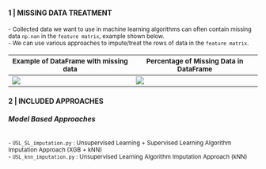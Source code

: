 
#### 1 | MISSING DATA TREATMENT

<sub>
- Collected data we want to use in machine learning algorithms can often contain missing data <code>np.nan</code> in the  <code>feature matrix</code>, example shown below. <br>
- We can use various approaches to impute/treat the rows of data in the <code>feature matrix</code>.
</sub>

<break></break>

| <sub>Example of DataFrame with missing data</sub> | <sub>Percentage of Missing Data in DataFrame</sub> |
| -- | -- |
| ![](https://images-wixmp-ed30a86b8c4ca887773594c2.wixmp.com/f/8cc1eeaa-4046-4c4a-ae93-93d656f68688/dejqh2j-5c5e309a-395b-4784-b47c-7337f2563421.png?token=eyJ0eXAiOiJKV1QiLCJhbGciOiJIUzI1NiJ9.eyJzdWIiOiJ1cm46YXBwOjdlMGQxODg5ODIyNjQzNzNhNWYwZDQxNWVhMGQyNmUwIiwiaXNzIjoidXJuOmFwcDo3ZTBkMTg4OTgyMjY0MzczYTVmMGQ0MTVlYTBkMjZlMCIsIm9iaiI6W1t7InBhdGgiOiJcL2ZcLzhjYzFlZWFhLTQwNDYtNGM0YS1hZTkzLTkzZDY1NmY2ODY4OFwvZGVqcWgyai01YzVlMzA5YS0zOTViLTQ3ODQtYjQ3Yy03MzM3ZjI1NjM0MjEucG5nIn1dXSwiYXVkIjpbInVybjpzZXJ2aWNlOmZpbGUuZG93bmxvYWQiXX0.Ew1VciDi9Qheswko1Hqc-KX5xxsMLjDnlwbY8vVkiWs) | ![](https://images-wixmp-ed30a86b8c4ca887773594c2.wixmp.com/f/8cc1eeaa-4046-4c4a-ae93-93d656f68688/dejqhp6-a7d055f1-55d9-48c9-bd8c-f15f8dd0033c.png?token=eyJ0eXAiOiJKV1QiLCJhbGciOiJIUzI1NiJ9.eyJzdWIiOiJ1cm46YXBwOjdlMGQxODg5ODIyNjQzNzNhNWYwZDQxNWVhMGQyNmUwIiwiaXNzIjoidXJuOmFwcDo3ZTBkMTg4OTgyMjY0MzczYTVmMGQ0MTVlYTBkMjZlMCIsIm9iaiI6W1t7InBhdGgiOiJcL2ZcLzhjYzFlZWFhLTQwNDYtNGM0YS1hZTkzLTkzZDY1NmY2ODY4OFwvZGVqcWhwNi1hN2QwNTVmMS01NWQ5LTQ4YzktYmQ4Yy1mMTVmOGRkMDAzM2MucG5nIn1dXSwiYXVkIjpbInVybjpzZXJ2aWNlOmZpbGUuZG93bmxvYWQiXX0.wse_7v05auaaWt7TvuctBkfDot5PIJg_-qdQDtqMWwU)

#### 2 | INCLUDED APPROACHES

###### **Model Based Approaches**

<sub>
- <code>USL_SL_imputation.py</code> : Unsupervised Learning + Supervised Learning Algorithm Imputation Approach (XGB + kNN) <br>
- <code>USL_knn_imputation.py</code> : Unsupervised Learning Algorithm Imputation Approach (kNN) <br>
</sub>
